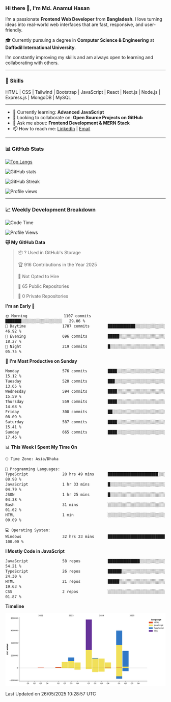 ### Hi there 👋, I'm Md. Anamul Hasan

I’m a passionate **Frontend Web Developer** from **Bangladesh**. I love turning ideas into real-world web interfaces that are fast, responsive, and user-friendly.

🎓 Currently pursuing a degree in **Computer Science & Engineering** at **Daffodil International University**.

I’m constantly improving my skills and am always open to learning and collaborating with others.

---

### 🚀 Skills
HTML | CSS | Tailwind | Bootstrap | JavaScript | React | Next.js | Node.js | Express.js | MongoDB | MySQL 

---

- 🌱 Currently learning: **Advanced JavaScript**
- 👯 Looking to collaborate on: **Open Source Projects on GitHub**
- 💬 Ask me about: **Frontend Development & MERN Stack**
- 📫 How to reach me: [LinkedIn](https://www.linkedin.com/in/mdanamulhasan201) | [Email](mailto:anamulhasan3625@gmail.com)

---

### 📊 GitHub Stats

[![Top Langs](https://github-readme-stats.vercel.app/api/top-langs/?username=mdanamulhasan201&layout=compact)](https://github.com/anuraghazra/github-readme-stats)

![GitHub stats](https://github-readme-stats.vercel.app/api?username=mdanamulhasan201&show_icons=true&count_private=true&theme=tokyonight)

![GitHub Streak](https://streak-stats.demolab.com?user=mdanamulhasan201&theme=tokyonight)

![Profile views](https://gpvc.arturio.dev/mdanamulhasan201)

---

### 📈 Weekly Development Breakdown

<!--START_SECTION:waka-->
![Code Time](http://img.shields.io/badge/Code%20Time-176%20hrs%2040%20mins-blue)

![Profile Views](http://img.shields.io/badge/Profile%20Views-0-blue)

**🐱 My GitHub Data** 

> 📦 ? Used in GitHub's Storage 
 > 
> 🏆 916 Contributions in the Year 2025
 > 
> 🚫 Not Opted to Hire
 > 
> 📜 65 Public Repositories 
 > 
> 🔑 0 Private Repositories 
 > 
**I'm an Early 🐤** 

```text
🌞 Morning                1107 commits        ███████░░░░░░░░░░░░░░░░░░   29.06 % 
🌆 Daytime                1787 commits        ████████████░░░░░░░░░░░░░   46.92 % 
🌃 Evening                696 commits         █████░░░░░░░░░░░░░░░░░░░░   18.27 % 
🌙 Night                  219 commits         █░░░░░░░░░░░░░░░░░░░░░░░░   05.75 % 
```
📅 **I'm Most Productive on Sunday** 

```text
Monday                   576 commits         ████░░░░░░░░░░░░░░░░░░░░░   15.12 % 
Tuesday                  520 commits         ███░░░░░░░░░░░░░░░░░░░░░░   13.65 % 
Wednesday                594 commits         ████░░░░░░░░░░░░░░░░░░░░░   15.59 % 
Thursday                 559 commits         ████░░░░░░░░░░░░░░░░░░░░░   14.68 % 
Friday                   308 commits         ██░░░░░░░░░░░░░░░░░░░░░░░   08.09 % 
Saturday                 587 commits         ████░░░░░░░░░░░░░░░░░░░░░   15.41 % 
Sunday                   665 commits         ████░░░░░░░░░░░░░░░░░░░░░   17.46 % 
```


📊 **This Week I Spent My Time On** 

```text
🕑︎ Time Zone: Asia/Dhaka

💬 Programming Languages: 
TypeScript               28 hrs 49 mins      ██████████████████████░░░   88.98 % 
JavaScript               1 hr 33 mins        █░░░░░░░░░░░░░░░░░░░░░░░░   04.79 % 
JSON                     1 hr 25 mins        █░░░░░░░░░░░░░░░░░░░░░░░░   04.38 % 
Bash                     31 mins             ░░░░░░░░░░░░░░░░░░░░░░░░░   01.62 % 
HTML                     1 min               ░░░░░░░░░░░░░░░░░░░░░░░░░   00.09 % 

💻 Operating System: 
Windows                  32 hrs 23 mins      █████████████████████████   100.00 % 
```

**I Mostly Code in JavaScript** 

```text
JavaScript               58 repos            ██████████████░░░░░░░░░░░   54.21 % 
TypeScript               26 repos            ██████░░░░░░░░░░░░░░░░░░░   24.30 % 
HTML                     21 repos            █████░░░░░░░░░░░░░░░░░░░░   19.63 % 
CSS                      2 repos             ░░░░░░░░░░░░░░░░░░░░░░░░░   01.87 % 
```



**Timeline**

![Lines of Code chart](https://raw.githubusercontent.com/mdanamulhasan201/mdanamulhasan201/main/assets/bar_graph.png)


 Last Updated on 26/05/2025 10:28:57 UTC
<!--END_SECTION:waka-->
